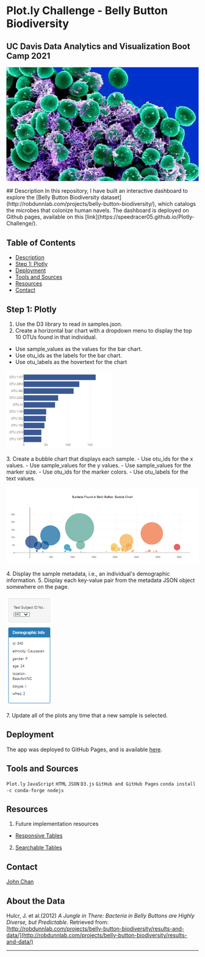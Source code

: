 # Plot.ly Challenge - Belly Button Biodiversity
## UC Davis Data Analytics and Visualization Boot Camp 2021
<p align="center">
  <img src="/static/images/Staphylococcus.png">
</p>
## Description
In this repository, I have built an interactive dashboard to explore the [Belly Button Biodiversity dataset](http://robdunnlab.com/projects/belly-button-biodiversity/), which catalogs the microbes that colonize human navels. The dashboard is deployed on Github pages, available on this [link](https://speedracer05.github.io/Plotly-Challenge/).

## Table of Contents
-   [Description](#description)
-   [Step 1: Plotly](#step-1-plotly)
-   [Deployment](#deployment)
-   [Tools and Sources](#tools-and-sources)
-   [Resources](#resources)
-   [Contact](#contact)

## Step 1: Plotly
1. Use the D3 library to read in samples.json.
2. Create a horizontal bar chart with a dropdown menu to display the top 10 OTUs found in that individual.
  - Use sample_values as the values for the bar chart.
  - Use otu_ids as the labels for the bar chart.
  - Use otu_labels as the hovertext for the chart
<p align="left">
<img src="static/images/bar.png">
</p>
3. Create a bubble chart that displays each sample.
  - Use otu_ids for the x values.
  - Use sample_values for the y values.
  - Use sample_values for the marker size.
  - Use otu_ids for the marker colors.
  - Use otu_labels for the text values.
<p align="center">
  <img src="static/images/bubbles.png">
</p>
4. Display the sample metadata, i.e., an individual's demographic information.
5. Display each key-value pair from the metadata JSON object somewhere on the page.
<p align="left">
  <img src="static/images/demoPanel.png">
</p>
7. Update all of the plots any time that a new sample is selected.

## Deployment
The app was deployed to GitHub Pages, and is available [here](https://speedracer05.github.io/Plotly-Challenge/).

## Tools and Sources
`Plot.ly`
`JavaScript`
`HTML`
`JSON`
`D3.js`
`GitHub and GitHub Pages`
`conda install -c conda-forge nodejs`
## Resources
1. Future implementation resources
  - [Responsive Tables](https://codepen.io/gumetis/pen/OJPNxwy)
2. [Searchable Tables](https://codepen.io/adobewordpress/pen/gbewLV)
## Contact
[John Chan](https://github.com/speedracer05)

## About the Data

Hulcr, J. et al.(2012) _A Jungle in There: Bacteria in Belly Buttons are Highly Diverse, but Predictable_. Retrieved from: [http://robdunnlab.com/projects/belly-button-biodiversity/results-and-data/](http://robdunnlab.com/projects/belly-button-biodiversity/results-and-data/)

- - -

